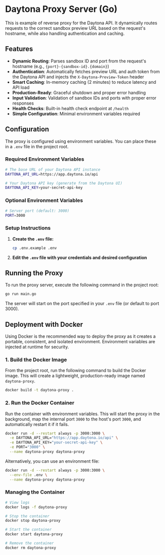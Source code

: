 # Daytona Proxy Server (Go)

This is example of reverse proxy for the Daytona API. It dynamically routes requests to the correct sandbox preview URL based on the request's hostname, while also handling authentication and caching.

## Features

- **Dynamic Routing**: Parses sandbox ID and port from the request's hostname (e.g., `{port}-{sandbox-id}.{domain}`)
- **Authentication**: Automatically fetches preview URL and auth token from the Daytona API and injects the `X-Daytona-Preview-Token` header
- **Smart Caching**: In-memory caching (2 minutes) to reduce latency and API load
- **Production-Ready**: Graceful shutdown and proper error handling
- **Input Validation**: Validation of sandbox IDs and ports with proper error responses
- **Health Checks**: Built-in health check endpoint at `/health`
- **Simple Configuration**: Minimal environment variables required

## Configuration

The proxy is configured using environment variables. You can place these in a `.env` file in the project root.

### Required Environment Variables

```bash
# The base URL of your Daytona API instance
DAYTONA_API_URL=https://app.daytona.io/api

# Your Daytona API key (generate from the Daytona UI)
DAYTONA_API_KEY=your-secret-api-key
```

### Optional Environment Variables

```bash
# Server port (default: 3000)
PORT=3000
```

### Setup Instructions

1. **Create the `.env` file:**

   ```sh
   cp .env.example .env
   ```

2. **Edit the `.env` file with your credentials and desired configuration**

## Running the Proxy

To run the proxy server, execute the following command in the project root:

```sh
go run main.go
```

The server will start on the port specified in your `.env` file (or default to port 3000).

## Deployment with Docker

Using Docker is the recommended way to deploy the proxy as it creates a portable, consistent, and isolated environment. Environment variables are injected at runtime for security.

### 1. Build the Docker Image

From the project root, run the following command to build the Docker image. This will create a lightweight, production-ready image named `daytona-proxy`.

```sh
docker build -t daytona-proxy .
```

### 2. Run the Docker Container

Run the container with environment variables. This will start the proxy in the background, map the internal port `3000` to the host's port `3000`, and automatically restart it if it fails.

```sh
docker run -d --restart always -p 3000:3000 \
  -e DAYTONA_API_URL="https://app.daytona.io/api" \
  -e DAYTONA_API_KEY="your-secret-api-key" \
  -e PORT="3000" \
  --name daytona-proxy daytona-proxy
```

Alternatively, you can use an environment file:

```sh
docker run -d --restart always -p 3000:3000 \
  --env-file .env \
  --name daytona-proxy daytona-proxy
```

### Managing the Container

```sh
# View logs
docker logs -f daytona-proxy

# Stop the container
docker stop daytona-proxy

# Start the container
docker start daytona-proxy

# Remove the container
docker rm daytona-proxy
```
